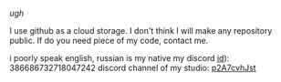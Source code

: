 _ugh_

I use github as a cloud storage. I don't think I will make any repository public.
If do you need piece of my code, contact me.

i poorly speak english, russian is my native
my discord [id](https://discord.id)): 386686732718047242
discord channel of my studio: [p2A7cvhJst](https://discord.gg/[p2A7cvhJst)
